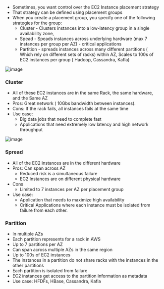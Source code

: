 * Sometimes, you want control over the EC2 Instance placement strategy
* That strategy can be defined using placement groups
* When you create a placement group, you specify one of the following strategies for the group:
   * Cluster - Clusters instances into a low-latency group in a single availability zone,
   * Spead - Speads instances across underlying hardware (max 7 instances per group per AZ) - critical applications
   * Partition - spreads instances across many different partitions ( Which rely on different sets of racks) within AZ, Scales to 100s of EC2 instances per group ( Hadoop, Cassandra, Kafla)

![image](https://github.com/nhvu95/aws-handbook/assets/26276890/57cd385b-82d8-4622-8ae8-091211cf25b1)
### Cluster
   * All of these EC2 instances are in the same Rack, the same  hardware, and the Same AZ
   * Pros: Great network ( 10Gbs bandwidth between instances).
   * Cons: If the rack fails, all instances fails at the same time
   * Use case: 
        * Big data jobs that need to complete fast
        * Applications that need extremely low latency and high network throughput

![image](https://github.com/nhvu95/aws-handbook/assets/26276890/2f78fc6e-98fb-4220-b8dc-2eece4158edc)
### Spread
   * All of the EC2 instances are in the different hardware
   * Pros: Can span across AZ
       * Reduced risk is a simultaneous failure
       * EC2 Instances are on different physical hardware
   * Cons
       * Limited to 7 instances per AZ per placement group
   * Use case:
       * Application that needs to maximize high availability
       * Critical Applications where each instance must be isolated from failure from each other.

### Partition
   * In multiple AZs
   * Each partition represents for a rack in AWS
   * Up to 7 partitions per AZ
   * Can span across multiple AZs in the same region
   * Up to 100s of EC2 instances
   * The instances in a partition do not share racks with the instances in the other partitions
   * Each partition is isolated from failure
   * EC2 instances get access to the partition information as metadata
   * Use case: HFDFs, HBase, Cassandra, Kafla
